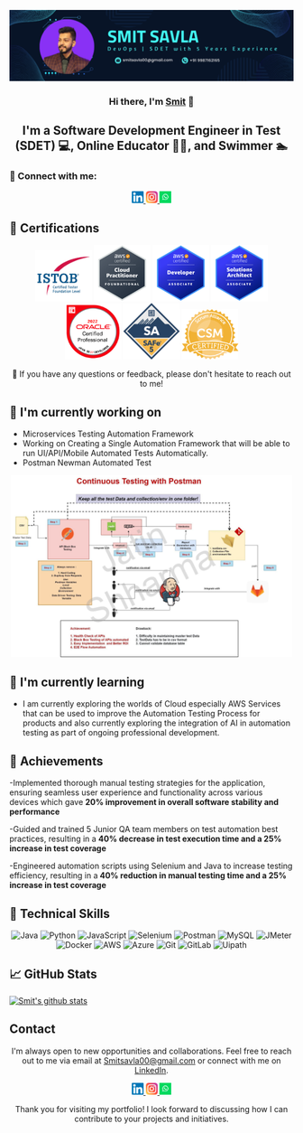 <p align="center">
  <a href="https://www.linkedin.com/in/smitsavla/" target="_blank" rel="noreferrer">
    <img src="https://raw.githubusercontent.com/smitsavla00/smitsavla00.github.io/main/images/banner.png" alt="My banner">
  </a>
</p>

<h3 align="center">Hi there, I'm <a href="https://www.linkedin.com/in/smitsavla/" target="_blank" rel="noreferrer">Smit</a> 👋</h3>

<h2 align="center">I'm a Software Development Engineer in Test (SDET) 💻, Online Educator 👨‍🏫, and Swimmer 🏊</h2>

### 🤝 Connect with me:

<p align="center">
  <a href="https://www.linkedin.com/in/smitsavla/">
    <img src="https://raw.githubusercontent.com/smitsavla00/smitsavla00.github.io/main/images/linkedin.svg" alt="Smit Savla | LinkedIn" width="21px"/>
  </a>
  <a href="https://www.instagram.com/smit_savla/">
    <img src="https://raw.githubusercontent.com/smitsavla00/smitsavla00.github.io/main/images/instagram.svg" alt="Smit | Instagram" width="21px"/>
  </a>
  <a href="https://wa.me/919987162165?text=Hello">
    <img src="https://raw.githubusercontent.com/smitsavla00/smitsavla00.github.io/main/images/whatsapp.png" alt="Smit | Whatsapp" width="21px"/>
  </a>
</p>
  
## 🥇 Certifications
<p align="center">
  <img src="https://raw.githubusercontent.com/smitsavla00/smitsavla00.github.io/main/images/ISTQB.png" alt="Smit | ISTQB" width="100 px"/>
  <img src="https://raw.githubusercontent.com/smitsavla00/smitsavla00.github.io/main/images/aws-cp.png" alt="Smit | AWS-CP" width="100 px"/>
  <img src="https://raw.githubusercontent.com/smitsavla00/smitsavla00.github.io/main/images/aws-dev.png" alt="Smit | AWS-DEV" width="100 px"/>
  <img src="https://raw.githubusercontent.com/smitsavla00/smitsavla00.github.io/main/images/aws-sa.png" alt="Smit | AWS-SA" width="100 px"/>
   <img src="https://raw.githubusercontent.com/smitsavla00/smitsavla00.github.io/main/images/ocpjp.png" alt="Smit | AWS-SA" width="100 px"/>
    <img src="https://raw.githubusercontent.com/smitsavla00/smitsavla00.github.io/main/images/safe.png" alt="Smit | AWS-SA" width="100 px"/>
     <img src="https://raw.githubusercontent.com/smitsavla00/smitsavla00.github.io/main/images/csm.webp" alt="Smit | AWS-SA" width="100 px"/>
</p>

<p align="center">💬 If you have any questions or feedback, please don't hesitate to reach out to me!</p>

## 🔭 I'm currently working on

- Microservices Testing Automation Framework
- Working on Creating a Single Automation Framework that will be able to run UI/API/Mobile Automated Tests Automatically. 
- Postman Newman Automated Test 
<p align="center">    
<img src="https://raw.githubusercontent.com/smitsavla00/smitsavla00.github.io/main/images/postmanproject.jpg" alt="Smit | Whatsapp" width="500px"/> </p>

## 🌱 I'm currently learning

- I am currently exploring the worlds of Cloud especially AWS Services that can be used to improve the Automation Testing Process for products and also currently exploring the integration of AI in automation testing as part of ongoing professional development. 


## 🥇 Achievements

-Implemented thorough manual testing strategies for the application, ensuring
seamless user experience and functionality across various devices which gave
<b>20% improvement in overall software stability and performance</b>

-Guided and trained 5 Junior QA team members on test automation best practices,
resulting in a  <b>40% decrease in test execution time and a 25% increase in test
coverage </b>

-Engineered automation scripts using Selenium and Java to increase testing
efficiency, resulting in a<b> 40% reduction in manual testing time and a 25% increase
in test coverage</b>


<!-- ## 💻 Framework WalkThrough
[![Test Automation Framework Video](https://raw.githubusercontent.com/smitsavla00/smitsavla00.github.io/main/images/thumbnail.jpg)](https://youtu.be/BCaqX6XCKhw)

## 💻 My Projects 

[![Readme Card](https://github-readme-stats.vercel.app/api/pin/?username=smitsavla00&repo=AutomationFramework)](https://github.com/smitsavla00/AutomationFramework)

[Automated Regression Testing Framework Java](https://github.com/smitsavla00/): A comprehensive automated regression testing framework developed using Selenium WebDriver and Java.

[Automated Regression Testing Framework Python](https://github.com/smitsavla00/): A comprehensive automated regression testing framework developed using Selenium WebDriver and Python. -->


## 💼 Technical Skills

<p align="center">
  <img src="https://img.shields.io/badge/Java-007396?style=for-the-badge&logo=java&logoColor=white" alt="Java">
  <img src="https://img.shields.io/badge/Python-3776AB?style=for-the-badge&logo=python&logoColor=white" alt="Python">
  <img src="https://img.shields.io/badge/JavaScript-F7DF1E?style=for-the-badge&logo=javascript&logoColor=black" alt="JavaScript">
  <img src="https://img.shields.io/badge/Selenium-43B02A?style=for-the-badge&logo=selenium&logoColor=white" alt="Selenium">
  <img src="https://img.shields.io/badge/Postman-FF6C37?style=for-the-badge&logo=postman&logoColor=white" alt="Postman">
  <img src="https://img.shields.io/badge/MySQL-4479A1?style=for-the-badge&logo=mysql&logoColor=white" alt="MySQL">
  <img src="https://img.shields.io/badge/JMeter-D22128?style=for-the-badge&logo=apache%20jmeter&logoColor=white" alt="JMeter">
  <img src="https://img.shields.io/badge/Docker-2496ED?style=for-the-badge&logo=docker&logoColor=white" alt="Docker">
  <img src="https://img.shields.io/badge/AWS-232F3E?style=for-the-badge&logo=amazon-aws&logoColor=white" alt="AWS">
  <img src="https://img.shields.io/badge/Azure-0089D6?style=for-the-badge&logo=microsoft-azure&logoColor=white" alt="Azure">
  <img src="https://img.shields.io/badge/Git-F05032?style=for-the-badge&logo=git&logoColor=white" alt="Git">
  <img src="https://img.shields.io/badge/GitLab-FCA121?style=for-the-badge&logo=gitlab&logoColor=white" alt="GitLab">
  <img src="https://img.shields.io/badge/UiPath-00FFFF?style=for-the-badge&logo=uipath&logoColor=white" alt="Uipath">
</p>

## 📈 GitHub Stats 

[![Smit's github stats](https://github-readme-stats.vercel.app/api?username=smitsavla00)](https://github.com/smitsavla00)


## Contact

<p align="center">I'm always open to new opportunities and collaborations. Feel free to reach out to me via email at <a href="mailto:Smitsavla00@gmail.com">Smitsavla00@gmail.com</a> or connect with me on <a href="https://www.linkedin.com/in/smitsavla/">LinkedIn</a>.</p>

<p align="center">
  <a href="https://www.linkedin.com/in/smitsavla//">
    <img src="https://raw.githubusercontent.com/smitsavla00/smitsavla00.github.io/main/images/linkedin.svg" alt="Smit Savla | LinkedIn" width="21px"/>
  </a>
  <a href="https://www.instagram.com/smit_savla/">
    <img src="https://raw.githubusercontent.com/smitsavla00/smitsavla00.github.io/main/images/instagram.svg" alt="Smit | Instagram" width="21px"/>
  </a>
  <a href="https://wa.me/919987162165?text=Hello">
    <img src="https://raw.githubusercontent.com/smitsavla00/smitsavla00.github.io/main/images/whatsapp.png" alt="Smit | Whatsapp" width="21px"/>
  </a>
</p>
  

<p align="center">Thank you for visiting my portfolio! I look forward to discussing how I can contribute to your projects and initiatives.</p>
